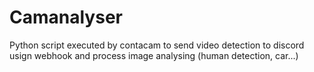 # Camanalyser
Python script executed by contacam to send video detection to discord usign webhook and process image analysing (human detection, car...)
